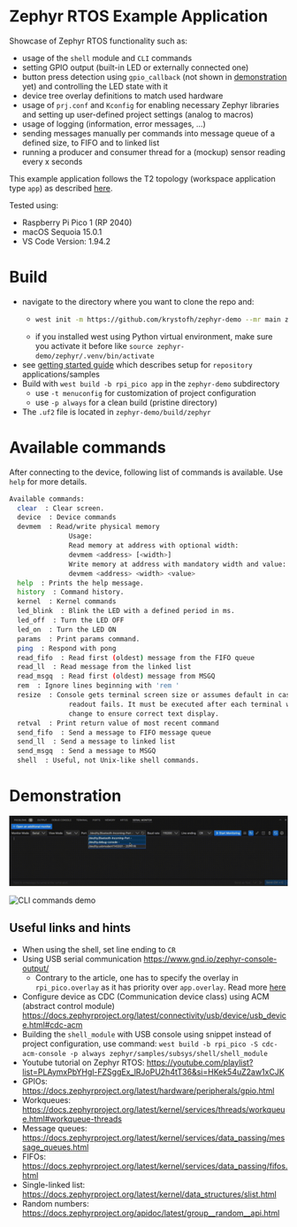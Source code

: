 # Zephyr RTOS Example Application

Showcase of Zephyr RTOS functionality such as:

- usage of the `shell` module and `CLI` commands
- setting GPIO output (built-in LED or externally connected one)
- button press detection using `gpio_callback` (not shown in [demonstration](#demonstration) yet) and controlling the LED state with it
- device tree overlay definitions to match used hardware
- usage of `prj.conf` and `Kconfig` for enabling necessary Zephyr libraries and setting up user-defined project settings (analog to macros)
- usage of logging (information, error messages, ...)
- sending messages manually per commands into message queue of a defined size, to FIFO and to linked list
- running a producer and consumer thread for a (mockup) sensor reading every x seconds

This example application follows the T2 topology (workspace application type `app`) as described [here](https://docs.zephyrproject.org/latest/develop/getting_started/index.html).

Tested using:
- Raspberry Pi Pico 1 (RP 2040)
- macOS Sequoia 15.0.1
- VS Code Version: 1.94.2

# Build

- navigate to the directory where you want to clone the repo and: 
  - ```bash
    west init -m https://github.com/krystofh/zephyr-demo --mr main zephyr-demo
    ```
  - if you installed west using Python virtual environment, make sure you activate it before like `source zephyr-demo/zephyr/.venv/bin/activate` 
- see [getting started guide](https://docs.zephyrproject.org/latest/develop/getting_started/index.html) which describes setup for `repository` applications/samples
- Build with `west build -b rpi_pico app` in the `zephyr-demo` subdirectory
  - use `-t menuconfig` for customization of project configuration
  - use `-p always` for a clean build (pristine directory)
- The `.uf2` file is located in `zephyr-demo/build/zephyr`

# Available commands

After connecting to the device, following list of commands is available. Use `help` for more details.

```bash
Available commands:
  clear  : Clear screen.
  device  : Device commands
  devmem  : Read/write physical memory
               Usage:
               Read memory at address with optional width:
               devmem <address> [<width>]
               Write memory at address with mandatory width and value:
               devmem <address> <width> <value>
  help  : Prints the help message.
  history  : Command history.
  kernel  : Kernel commands
  led_blink  : Blink the LED with a defined period in ms.
  led_off  : Turn the LED OFF
  led_on  : Turn the LED ON
  params  : Print params command.
  ping  : Respond with pong
  read_fifo  : Read first (oldest) message from the FIFO queue
  read_ll  : Read message from the linked list
  read_msgq  : Read first (oldest) message from MSGQ
  rem  : Ignore lines beginning with 'rem '
  resize  : Console gets terminal screen size or assumes default in case the
               readout fails. It must be executed after each terminal width
               change to ensure correct text display.
  retval  : Print return value of most recent command
  send_fifo  : Send a message to FIFO message queue
  send_ll  : Send a message to linked list
  send_msgq  : Send a message to MSGQ
  shell  : Useful, not Unix-like shell commands.
```

# Demonstration

![CLI commands demo](doc/showcase.gif)

![CLI commands demo](doc/showcase_video.gif)

## Useful links and hints

- When using the shell, set line ending to `CR`
- Using USB serial communication https://www.gnd.io/zephyr-console-output/ 
  - Contrary to the article, one has to specify the overlay in `rpi_pico.overlay` as it has priority over `app.overlay`. Read more [here](https://docs.zephyrproject.org/3.3.0/build/dts/howtos.html#set-devicetree-overlays)
- Configure device as CDC (Communication device class) using ACM (abstract control module) https://docs.zephyrproject.org/latest/connectivity/usb/device/usb_device.html#cdc-acm
- Building the `shell_module` with USB console using snippet instead of project configuration, use command: `west build -b rpi_pico -S cdc-acm-console -p always zephyr/samples/subsys/shell/shell_module`
- Youtube tutorial on Zephyr RTOS: https://youtube.com/playlist?list=PLAymxPbYHgl-FZSggEx_lRJoPU2h4tT36&si=HKek54uZ2aw1xCJK
- GPIOs: https://docs.zephyrproject.org/latest/hardware/peripherals/gpio.html
- Workqueues: https://docs.zephyrproject.org/latest/kernel/services/threads/workqueue.html#workqueue-threads
- Message queues: https://docs.zephyrproject.org/latest/kernel/services/data_passing/message_queues.html
- FIFOs: https://docs.zephyrproject.org/latest/kernel/services/data_passing/fifos.html
- Single-linked list: https://docs.zephyrproject.org/latest/kernel/data_structures/slist.html
- Random numbers: https://docs.zephyrproject.org/apidoc/latest/group__random__api.html